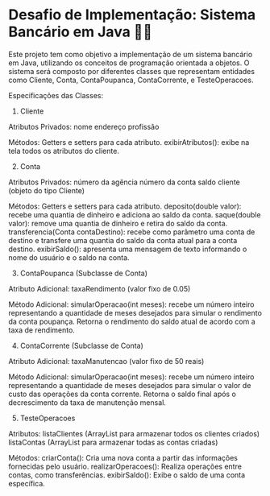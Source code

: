 # Desafio de Implementação: Sistema Bancário em Java 👩‍💻​
Este projeto tem como objetivo a implementação de um sistema bancário em Java, utilizando os conceitos de programação orientada a objetos. O sistema será composto por diferentes classes que representam entidades como Cliente, Conta, ContaPoupanca, ContaCorrente, e TesteOperacoes.

Especificações das Classes:
1. Cliente
   
Atributos Privados:
nome
endereço
profissão

Métodos:
Getters e setters para cada atributo.
exibirAtributos(): exibe na tela todos os atributos do cliente.

2. Conta
   
Atributos Privados:
número da agência
número da conta
saldo
cliente (objeto do tipo Cliente)

Métodos:
Getters e setters para cada atributo.
deposito(double valor): recebe uma quantia de dinheiro e adiciona ao saldo da conta.
saque(double valor): remove uma quantia de dinheiro e retira do saldo da conta.
transferencia(Conta contaDestino): recebe como parâmetro uma conta de destino e transfere uma quantia do saldo da conta atual para a conta destino.
exibirSaldo(): apresenta uma mensagem de texto informando o nome do usuário e o saldo na conta.

3. ContaPoupanca (Subclasse de Conta)
   
Atributo Adicional:
taxaRendimento (valor fixo de 0.05)

Método Adicional:
simularOperacao(int meses): recebe um número inteiro representando a quantidade de meses desejados para simular o rendimento da conta poupança. Retorna o rendimento do saldo atual de acordo com a taxa de rendimento.

4. ContaCorrente (Subclasse de Conta)
   
Atributo Adicional:
taxaManutencao (valor fixo de 50 reais)

Método Adicional:
simularOperacao(int meses): recebe um número inteiro representando a quantidade de meses desejados para simular o valor de custo das operações da conta corrente. Retorna o saldo final após o decrescimento da taxa de manutenção mensal.

5. TesteOperacoes
   
Atributos:
listaClientes (ArrayList para armazenar todos os clientes criados)
listaContas (ArrayList para armazenar todas as contas criadas)

Métodos:
criarConta(): Cria uma nova conta a partir das informações fornecidas pelo usuário.
realizarOperacoes(): Realiza operações entre contas, como transferências.
exibirSaldo(): Exibe o saldo de uma conta específica.
